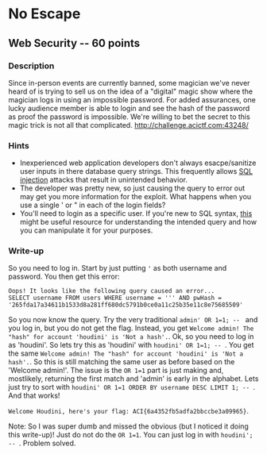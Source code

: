 # No Escape

## Web Security -- 60 points

### Description

Since in-person events are currently banned, some magician we've never heard of is trying to sell us on the idea of a "digital" magic show where the magician logs in using an impossible password. For added assurances, one lucky audience member is able to login and see the hash of the password as proof the password is impossible. We're willing to bet the secret to this magic trick is not all that complicated. http://challenge.acictf.com:43248/

### Hints

* Inexperienced web application developers don't always esacpe/sanitize user inputs in there database query strings. This frequently allows [SQL injection](https://en.wikipedia.org/wiki/SQL_injection) attacks that result in unintended behavior.
* The developer was pretty new, so just causing the query to error out may get you more information for the exploit. What happens when you use a single ' or " in each of the login fields?
* You'll need to login as a specific user. If you're new to SQL syntax, [this](https://www.w3schools.com/sql/sql_where.asp) might be useful resource for understanding the intended query and how you can manipulate it for your purposes.


### Write-up

So you need to log in. Start by just putting `'` as both username and password. You then get this error:

```
Oops! It looks like the following query caused an error...
SELECT username FROM users WHERE username = ''' AND pwHash = '265fda17a34611b1533d8a281ff680dc5791b0ce0a11c25b35e11c8e75685509'
```

So you now know the query. Try the very traditional `admin' OR 1=1; -- ` and you log in, but you do not get the flag. Instead, you get `Welcome admin! The "hash" for account 'houdini' is 'Not a hash'.`. Ok, so you need to log in as 'houdini'. So lets try this as 'houdini' with `houdini' OR 1=1; -- `. You get the same `Welcome admin! The "hash" for account 'houdini' is 'Not a hash'.`. So this is still matching the same user as before based on the 'Welcome admin!'. The issue is the `OR 1=1` part is just making and, mostlikely, returning the first match and 'admin' is early in the alphabet. Lets just try to sort with `houdini' OR 1=1 ORDER BY username DESC LIMIT 1; -- `. And that works!

`Welcome Houdini, here's your flag: ACI{6a4352fb5adfa2bbccbe3a09965}`.

Note:
So I was super dumb and missed the obvious (but I noticed it doing this write-up)! Just do not do the `OR 1=1`. You can just log in with `houdini'; -- `. Problem solved.
